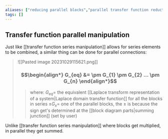 ```yaml
---
aliases: ["reducing parallel blocks","parallel transfer function reduction"]
tags: []
---
```


## Transfer function parallel manipulation

Just like [[transfer function series manipulation]] allows for series elements to be combined, a similar thing can be done for parallel connections:

> ![[Pasted image 20231029115621.png]]
> ### $$\begin{align*} G_{eq} &= \pm G_{1} \pm G_{2} ... \pm G_{n}  \end{align*}$$
>> where:
>> $G_{eq}=$ the equivalent [[Laplace transform representation of a system|Laplace domain transfer function]] for all the blocks in series
>> $\pm G_{x}=$ one of the parallel blocks, the $\pm$ is because the sign get's determined at the [[block diagram parts|summing junction]] (set by user)

Unlike [[transfer function series manipulation]] where blocks get multiplied, in parallel they get summed.
